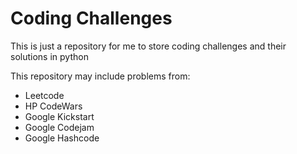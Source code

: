 # Coding Challenges
This is just a repository for me to store coding challenges and their solutions in python

This repository may include problems from:
- Leetcode
- HP CodeWars
- Google Kickstart
- Google Codejam
- Google Hashcode
